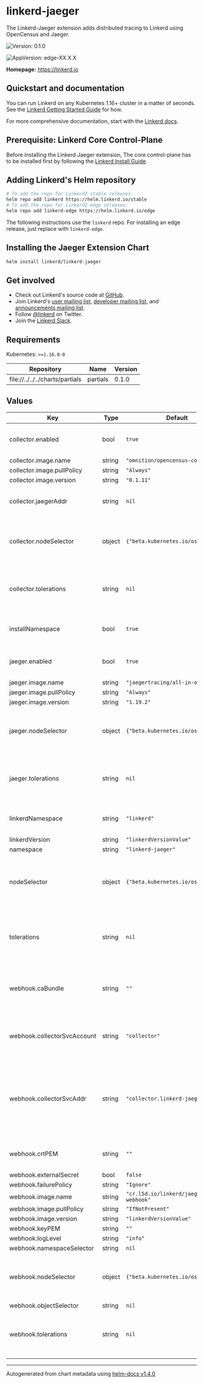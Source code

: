 # linkerd-jaeger

The Linkerd-Jaeger extension adds distributed tracing to Linkerd using
OpenCensus and Jaeger.

![Version: 0.1.0](https://img.shields.io/badge/Version-0.1.0-informational?style=flat-square)

![AppVersion: edge-XX.X.X](https://img.shields.io/badge/AppVersion-edge--XX.X.X-informational?style=flat-square)

**Homepage:** <https://linkerd.io>

## Quickstart and documentation

You can run Linkerd on any Kubernetes 1.16+ cluster in a matter of seconds. See
the [Linkerd Getting Started Guide][getting-started] for how.

For more comprehensive documentation, start with the [Linkerd
docs][linkerd-docs].

## Prerequisite: Linkerd Core Control-Plane

Before installing the Linkerd Jaeger extension, The core control-plane has to
be installed first by following the [Linkerd Install
Guide](https://linkerd.io/2/tasks/install/).

## Adding Linkerd's Helm repository

```bash
# To add the repo for Linkerd2 stable releases:
helm repo add linkerd https://helm.linkerd.io/stable
# To add the repo for Linkerd2 edge releases:
helm repo add linkerd-edge https://helm.linkerd.io/edge
```

The following instructions use the `linkerd` repo. For installing an edge
release, just replace with `linkerd-edge`.

## Installing the Jaeger Extension Chart

```bash
helm install linkerd/linkerd-jaeger
```

## Get involved

* Check out Linkerd's source code at [GitHub][linkerd2].
* Join Linkerd's [user mailing list][linkerd-users], [developer mailing
  list][linkerd-dev], and [announcements mailing list][linkerd-announce].
* Follow [@linkerd][twitter] on Twitter.
* Join the [Linkerd Slack][slack].

[cncf]: https://www.cncf.io/
[getting-started]: https://linkerd.io/2/getting-started/
[linkerd2]: https://github.com/linkerd/linkerd2
[linkerd-announce]: https://lists.cncf.io/g/cncf-linkerd-announce
[linkerd-dev]: https://lists.cncf.io/g/cncf-linkerd-dev
[linkerd-docs]: https://linkerd.io/2/overview/
[linkerd-users]: https://lists.cncf.io/g/cncf-linkerd-users
[slack]: http://slack.linkerd.io
[twitter]: https://twitter.com/linkerd

## Requirements

Kubernetes: `>=1.16.0-0`

| Repository | Name | Version |
|------------|------|---------|
| file://../../../charts/partials | partials | 0.1.0 |

## Values

| Key | Type | Default | Description |
|-----|------|---------|-------------|
| collector.enabled | bool | `true` | Set to false to exclude collector installation |
| collector.image.name | string | `"omnition/opencensus-collector"` |  |
| collector.image.pullPolicy | string | `"Always"` |  |
| collector.image.version | string | `"0.1.11"` |  |
| collector.jaegerAddr | string | `nil` | address of the jaeger backend to send traces to |
| collector.nodeSelector | object | `{"beta.kubernetes.io/os":"linux"}` | NodeSelector section, See the [K8S documentation](https://kubernetes.io/docs/concepts/configuration/assign-pod-node/#nodeselector) for more information |
| collector.tolerations | string | `nil` | Tolerations section, See the [K8S documentation](https://kubernetes.io/docs/concepts/scheduling-eviction/taint-and-toleration/) for more information |
| installNamespace | bool | `true` | Set to false when installing in a custom namespace. |
| jaeger.enabled | bool | `true` | Set to false to exclude all-in-one Jaeger installation |
| jaeger.image.name | string | `"jaegertracing/all-in-one"` |  |
| jaeger.image.pullPolicy | string | `"Always"` |  |
| jaeger.image.version | string | `"1.19.2"` |  |
| jaeger.nodeSelector | object | `{"beta.kubernetes.io/os":"linux"}` | NodeSelector section, See the [K8S documentation](https://kubernetes.io/docs/concepts/configuration/assign-pod-node/#nodeselector) for more information |
| jaeger.tolerations | string | `nil` | Tolerations section, See the [K8S documentation](https://kubernetes.io/docs/concepts/scheduling-eviction/taint-and-toleration/) for more information |
| linkerdNamespace | string | `"linkerd"` | Namespace of the Linkerd core control-plane install |
| linkerdVersion | string | `"linkerdVersionValue"` |  |
| namespace | string | `"linkerd-jaeger"` |  |
| nodeSelector | object | `{"beta.kubernetes.io/os":"linux"}` | Default nodeSelector section, See the [K8S documentation](https://kubernetes.io/docs/concepts/configuration/assign-pod-node/#nodeselector) for more information |
| tolerations | string | `nil` | Default tolerations section, See the [K8S documentation](https://kubernetes.io/docs/concepts/scheduling-eviction/taint-and-toleration/) for more information |
| webhook.caBundle | string | `""` | if empty, Helm will auto-generate this field, unless externalSecret is set to true. |
| webhook.collectorSvcAccount | string | `"collector"` | service account associated with the collector instance |
| webhook.collectorSvcAddr | string | `"collector.linkerd-jaeger:55678"` | collector service address for the proxies to send trace data. Points by default to the the linkerd-jaeger collector |
| webhook.crtPEM | string | `""` | if empty, Helm will auto-generate these fields |
| webhook.externalSecret | bool | `false` |  |
| webhook.failurePolicy | string | `"Ignore"` |  |
| webhook.image.name | string | `"cr.l5d.io/linkerd/jaeger-webhook"` |  |
| webhook.image.pullPolicy | string | `"IfNotPresent"` |  |
| webhook.image.version | string | `"linkerdVersionValue"` |  |
| webhook.keyPEM | string | `""` |  |
| webhook.logLevel | string | `"info"` |  |
| webhook.namespaceSelector | string | `nil` |  |
| webhook.nodeSelector | object | `{"beta.kubernetes.io/os":"linux"}` | NodeSelector section, See the [K8S documentation](https://kubernetes.io/docs/concepts/configuration/assign-pod-node/#nodeselector) for more information |
| webhook.objectSelector | string | `nil` |  |
| webhook.tolerations | string | `nil` | Tolerations section, See the [K8S documentation](https://kubernetes.io/docs/concepts/scheduling-eviction/taint-and-toleration/) for more information |

----------------------------------------------
Autogenerated from chart metadata using [helm-docs v1.4.0](https://github.com/norwoodj/helm-docs/releases/v1.4.0)
